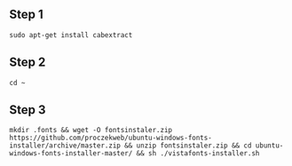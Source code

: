 
Step 1
------
	sudo apt-get install cabextract
Step 2
------
	cd ~
Step 3
------
	mkdir .fonts && wget -O fontsinstaler.zip https://github.com/proczekweb/ubuntu-windows-fonts-installer/archive/master.zip && unzip fontsinstaler.zip && cd ubuntu-windows-fonts-installer-master/ && sh ./vistafonts-installer.sh
